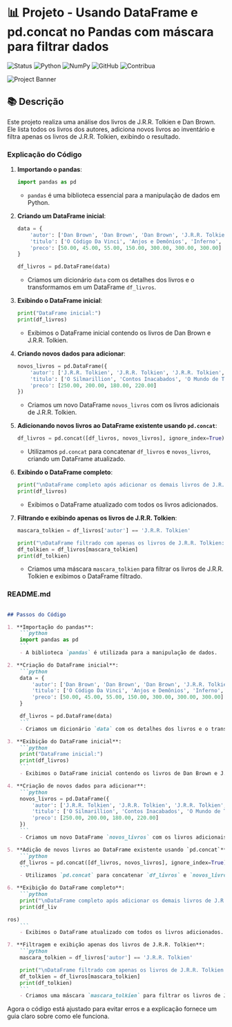 # 📊 Projeto - Usando DataFrame e pd.concat no Pandas com máscara para filtrar dados

![Status](https://img.shields.io/badge/status-active-brightgreen)
![Python](https://img.shields.io/badge/Python-3.x-blue)
![NumPy](https://img.shields.io/badge/NumPy-1.21-green)
![GitHub](https://img.shields.io/badge/GitHub-Repo-yellow)
![Contribua](https://img.shields.io/badge/Contribua-Welcome-brightgreen)


![Project Banner](https://source.unsplash.com/random/800x200?coding)


## 📚 Descrição

Este projeto realiza uma análise dos livros de J.R.R. Tolkien e Dan Brown. Ele lista todos os livros dos autores, adiciona novos livros ao inventário e filtra apenas os livros de J.R.R. Tolkien, exibindo o resultado.


### Explicação do Código

1. **Importando o pandas**:
    ```python
    import pandas as pd
    ```
    - `pandas` é uma biblioteca essencial para a manipulação de dados em Python.

2. **Criando um DataFrame inicial**:
    ```python
    data = {
        'autor': ['Dan Brown', 'Dan Brown', 'Dan Brown', 'J.R.R. Tolkien', 'J.R.R. Tolkien', 'J.R.R. Tolkien', 'J.R.R. Tolkien'],
        'titulo': ['O Código Da Vinci', 'Anjos e Demônios', 'Inferno', 'O Hobbit', 'O Senhor dos Anéis - A Sociedade do Anel', 'O Senhor dos Anéis - As Duas Torres', 'O Senhor dos Anéis - O Retorno do Rei'],
        'preco': [50.00, 45.00, 55.00, 150.00, 300.00, 300.00, 300.00]
    }

    df_livros = pd.DataFrame(data)
    ```
    - Criamos um dicionário `data` com os detalhes dos livros e o transformamos em um DataFrame `df_livros`.

3. **Exibindo o DataFrame inicial**:
    ```python
    print("DataFrame inicial:")
    print(df_livros)
    ```
    - Exibimos o DataFrame inicial contendo os livros de Dan Brown e J.R.R. Tolkien.

4. **Criando novos dados para adicionar**:
    ```python
    novos_livros = pd.DataFrame({
        'autor': ['J.R.R. Tolkien', 'J.R.R. Tolkien', 'J.R.R. Tolkien', 'J.R.R. Tolkien'],
        'titulo': ['O Silmarillion', 'Contos Inacabados', 'O Mundo de Tolkien', 'Os Filhos de Húrin'],
        'preco': [250.00, 200.00, 180.00, 220.00]
    })
    ```
    - Criamos um novo DataFrame `novos_livros` com os livros adicionais de J.R.R. Tolkien.

5. **Adicionando novos livros ao DataFrame existente usando `pd.concat`**:
    ```python
    df_livros = pd.concat([df_livros, novos_livros], ignore_index=True)
    ```
    - Utilizamos `pd.concat` para concatenar `df_livros` e `novos_livros`, criando um DataFrame atualizado.

6. **Exibindo o DataFrame completo**:
    ```python
    print("\nDataFrame completo após adicionar os demais livros de J.R.R. Tolkien:")
    print(df_livros)
    ```
    - Exibimos o DataFrame atualizado com todos os livros adicionados.

7. **Filtrando e exibindo apenas os livros de J.R.R. Tolkien**:
    ```python
    mascara_tolkien = df_livros['autor'] == 'J.R.R. Tolkien'

    print("\nDataFrame filtrado com apenas os livros de J.R.R. Tolkien:")
    df_tolkien = df_livros[mascara_tolkien]
    print(df_tolkien)
    ```
    - Criamos uma máscara `mascara_tolkien` para filtrar os livros de J.R.R. Tolkien e exibimos o DataFrame filtrado.

### README.md

```markdown

## Passos do Código

1. **Importação do pandas**:
    ```python
    import pandas as pd
    ```
    - A biblioteca `pandas` é utilizada para a manipulação de dados.

2. **Criação do DataFrame inicial**:
    ```python
    data = {
        'autor': ['Dan Brown', 'Dan Brown', 'Dan Brown', 'J.R.R. Tolkien', 'J.R.R. Tolkien', 'J.R.R. Tolkien', 'J.R.R. Tolkien'],
        'titulo': ['O Código Da Vinci', 'Anjos e Demônios', 'Inferno', 'O Hobbit', 'O Senhor dos Anéis - A Sociedade do Anel', 'O Senhor dos Anéis - As Duas Torres', 'O Senhor dos Anéis - O Retorno do Rei'],
        'preco': [50.00, 45.00, 55.00, 150.00, 300.00, 300.00, 300.00]
    }

    df_livros = pd.DataFrame(data)
    ```
    - Criamos um dicionário `data` com os detalhes dos livros e o transformamos em um DataFrame `df_livros`.

3. **Exibição do DataFrame inicial**:
    ```python
    print("DataFrame inicial:")
    print(df_livros)
    ```
    - Exibimos o DataFrame inicial contendo os livros de Dan Brown e J.R.R. Tolkien.

4. **Criação de novos dados para adicionar**:
    ```python
    novos_livros = pd.DataFrame({
        'autor': ['J.R.R. Tolkien', 'J.R.R. Tolkien', 'J.R.R. Tolkien', 'J.R.R. Tolkien'],
        'titulo': ['O Silmarillion', 'Contos Inacabados', 'O Mundo de Tolkien', 'Os Filhos de Húrin'],
        'preco': [250.00, 200.00, 180.00, 220.00]
    })
    ```
    - Criamos um novo DataFrame `novos_livros` com os livros adicionais de J.R.R. Tolkien.

5. **Adição de novos livros ao DataFrame existente usando `pd.concat`**:
    ```python
    df_livros = pd.concat([df_livros, novos_livros], ignore_index=True)
    ```
    - Utilizamos `pd.concat` para concatenar `df_livros` e `novos_livros`, criando um DataFrame atualizado.

6. **Exibição do DataFrame completo**:
    ```python
    print("\nDataFrame completo após adicionar os demais livros de J.R.R. Tolkien:")
    print(df_liv

ros)
    ```
    - Exibimos o DataFrame atualizado com todos os livros adicionados.

7. **Filtragem e exibição apenas dos livros de J.R.R. Tolkien**:
    ```python
    mascara_tolkien = df_livros['autor'] == 'J.R.R. Tolkien'

    print("\nDataFrame filtrado com apenas os livros de J.R.R. Tolkien:")
    df_tolkien = df_livros[mascara_tolkien]
    print(df_tolkien)
    ```
    - Criamos uma máscara `mascara_tolkien` para filtrar os livros de J.R.R. Tolkien e exibimos o DataFrame filtrado.
```

Agora o código está ajustado para evitar erros e a explicação fornece um guia claro sobre como ele funciona.